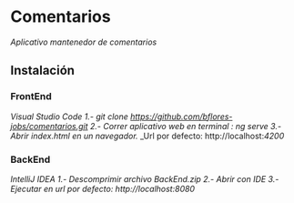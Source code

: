 # Comentarios

_Aplicativo mantenedor de comentarios_


## Instalación

### FrontEnd

_Visual Studio Code_
_1.- git clone https://github.com/bflores-jobs/comentarios.git_
_2.- Correr aplicativo web en terminal : ng serve_
_3.- Abrir index.html en un navegador._
_Url por defecto: http://localhost:_4200_

### BackEnd

_IntelliJ IDEA_
_1.- Descomprimir archivo BackEnd.zip_
_2.- Abrir con IDE_
_3.- Ejecutar en url por defecto: http://localhost:8080_

